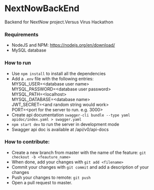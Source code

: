 # NextNowBackEnd
Backend for NextNow project.Versus Virus Hackathon 

### Requirements 
- NodeJS and NPM: https://nodejs.org/en/download/ 
- MySQL database

### How to run
- Use `npm install` to install all the dependencies
- Add a `.env` file with the following entries:  
    MYSQL_USER=\<database user name>  
    MYSQL_PASSWORD=\<database user password>  
    MYSQL_PATH=\<localhost>  
    MYSQL_DATABASE=\<database name>  
    JWT_SECRET=\<and random string would work>  
    PORT=\<port for the server to run. e.g. 3000>
- Create api documentation `swagger-cli bundle --type yaml apidoc/index.yaml > swagger.yaml` 
- `npm start dev` to run the server in development mode
- Swagger api doc is available at /api/v0/api-docs
 
### How to contribute:
- Create a new branch from master with the name of the feature: `git checkout -b <feauture_name>`
- When done, add your changes with `git add <filename>`
- Commit your changes with `git commit` and add a description of your changes
- Push your changes to remote: `git push`
- Open a pull request to master.